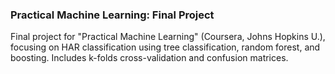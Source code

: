 ### Practical Machine Learning: Final Project
Final project for "Practical Machine Learning" (Coursera, Johns Hopkins U.), focusing on HAR classification using tree classification, random forest, and boosting. Includes k-folds cross-validation and confusion matrices.
